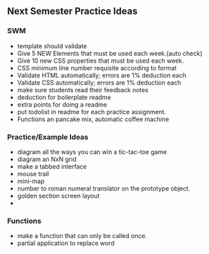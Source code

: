 ## Next Semester Practice Ideas

### SWM
- template should validate
- Give 5 NEW Elements that must be used each week.(auto check)
- Give 10 new CSS properties that must be used each week.
- CSS minimum line number requisite according to format
- Validate HTML automatically; errors are 1% deduction each
- Validate CSS automatically; errors are 1% deduction each
- make sure students read their feedback notes
- deduction for boilerplate readme
- extra points for doing a readme
- put todolist in readme for each practice assignment.
- Functions an pancake mix, automatic coffee machine

### Practice/Example Ideas
- diagram all the ways you can win a tic-tac-toe game
- diagram an NxN grid
- make a tabbed interface
- mouse trail
- mini-map
- number to roman numeral translator on the prototype object.
- golden section screen layout
- 

### Functions
- make a function that can only be called once.
- partial application to replace word
